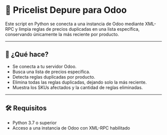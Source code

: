 # 🧹 Pricelist Depure para Odoo

Este script en Python se conecta a una instancia de Odoo mediante XML-RPC y limpia reglas de precios duplicadas en una lista específica, conservando únicamente la más reciente por producto.

---

## 🚀 ¿Qué hace?

- Se conecta a tu servidor Odoo.
- Busca una lista de precios específica.
- Detecta reglas duplicadas por producto.
- Elimina todas las reglas duplicadas, dejando solo la más reciente.
- Muestra los SKUs afectados y la cantidad de reglas eliminadas.

---

## 🛠️ Requisitos

- Python 3.7 o superior
- Acceso a una instancia de Odoo con XML-RPC habilitado
